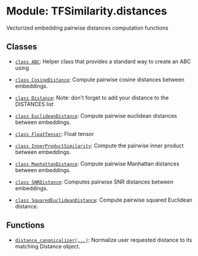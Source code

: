 # Module: TFSimilarity.distances





Vectorized embedding pairwise distances computation functions



## Classes

- [`class ABC`](../TFSimilarity/distances/ABC.md): Helper class that provides a standard way to create an ABC using

- [`class CosineDistance`](../TFSimilarity/distances/CosineDistance.md): Compute pairwise cosine distances between embeddings.

- [`class Distance`](../TFSimilarity/distances/Distance.md): Note: don't forget to add your distance to the DISTANCES list

- [`class EuclideanDistance`](../TFSimilarity/distances/EuclideanDistance.md): Compute pairwise euclidean distances between embeddings.

- [`class FloatTensor`](../TFSimilarity/callbacks/FloatTensor.md): Float tensor 

- [`class InnerProductSimilarity`](../TFSimilarity/distances/InnerProductSimilarity.md): Compute the pairwise inner product between embeddings.

- [`class ManhattanDistance`](../TFSimilarity/distances/ManhattanDistance.md): Compute pairwise Manhattan distances between embeddings.

- [`class SNRDistance`](../TFSimilarity/distances/SNRDistance.md): Computes pairwise SNR distances between embeddings.

- [`class SquaredEuclideanDistance`](../TFSimilarity/distances/SquaredEuclideanDistance.md): Compute pairwise squared Euclidean distance.

## Functions

- [`distance_canonicalizer(...)`](../TFSimilarity/distances/distance_canonicalizer.md): Normalize user requested distance to its matching Distance object.





